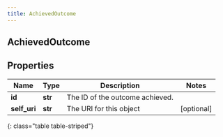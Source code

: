 ```yaml
---
title: AchievedOutcome
---
```

## AchievedOutcome

## Properties

|Name | Type | Description | Notes|
|------------ | ------------- | ------------- | -------------|
| **id** | **str** | The ID of the outcome achieved. | |
| **self_uri** | **str** | The URI for this object | [optional] |
{: class="table table-striped"}


